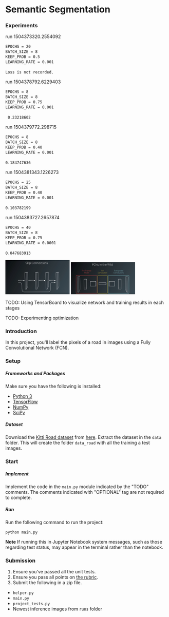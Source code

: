 # Semantic Segmentation

### Experiments

run 1504373320.2554092

    EPOCHS = 20
    BATCH_SIZE = 8
    KEEP_PROB = 0.5
    LEARNING_RATE = 0.001
    
    Loss is not recorded.

run 1504378792.6229403
    
    EPOCHS = 8
    BATCH_SIZE = 8
    KEEP_PROB = 0.75
    LEARNING_RATE = 0.001
    
     0.23218602
    
run 1504379772.298715

    EPOCHS = 8
    BATCH_SIZE = 8
    KEEP_PROB = 0.40
    LEARNING_RATE = 0.001
    
    0.184747636
    
run 1504381343.1226273

    EPOCHS = 25
    BATCH_SIZE = 8
    KEEP_PROB = 0.40
    LEARNING_RATE = 0.001
    
    0.103782199
    
run 1504383727.2657874

    EPOCHS = 40
    BATCH_SIZE = 8 
    KEEP_PROB = 0.75
    LEARNING_RATE = 0.0001
    
    0.047683913
    
<img src="./doc/skip_layers.png" alt="Skip layer ideas" style="width: 200px;"/>

<img src="./doc/fcn8.png" alt="FCN8" style="width: 200px;"/>

TODO: Using TensorBoard to visualize network and training results in each stages

TODO: Experimenting optimization

### Introduction
In this project, you'll label the pixels of a road in images using a Fully Convolutional Network (FCN).

### Setup
##### Frameworks and Packages
Make sure you have the following is installed:
 - [Python 3](https://www.python.org/)
 - [TensorFlow](https://www.tensorflow.org/)
 - [NumPy](http://www.numpy.org/)
 - [SciPy](https://www.scipy.org/)
##### Dataset
Download the [Kitti Road dataset](http://www.cvlibs.net/datasets/kitti/eval_road.php) from [here](http://www.cvlibs.net/download.php?file=data_road.zip).  Extract the dataset in the `data` folder.  This will create the folder `data_road` with all the training a test images.

### Start
##### Implement
Implement the code in the `main.py` module indicated by the "TODO" comments.
The comments indicated with "OPTIONAL" tag are not required to complete.
##### Run
Run the following command to run the project:
```
python main.py
```
**Note** If running this in Jupyter Notebook system messages, such as those regarding test status, may appear in the terminal rather than the notebook.

### Submission
1. Ensure you've passed all the unit tests.
2. Ensure you pass all points on [the rubric](https://review.udacity.com/#!/rubrics/989/view).
3. Submit the following in a zip file.
 - `helper.py`
 - `main.py`
 - `project_tests.py`
 - Newest inference images from `runs` folder
